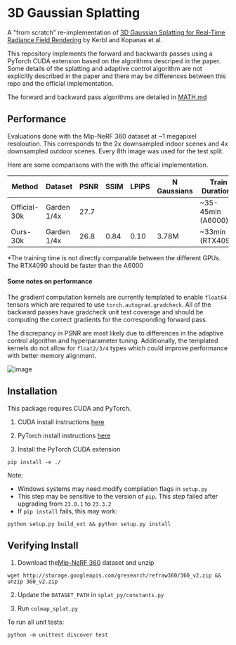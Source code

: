 # 3D Gaussian Splatting
A "from scratch" re-implementation of [3D Gaussian Splatting
for Real-Time Radiance Field Rendering](https://repo-sam.inria.fr/fungraph/3d-gaussian-splatting/) by Kerbl and Kopanas et al.

This repository implements the forward and backwards passes using a PyTorch CUDA extension based on the algorithms descriped in the paper. Some details of the splatting and adaptive control algorithm are not explicitly described in the paper and there may be differences between this repo and the official implementation.

The forward and backward pass algorithms are detailed in [MATH.md](https://github.com/joeyan/gaussian_splatting/MATH.md)


## Performance

Evaluations done with the Mip-NeRF 360 dataset at ~1 megapixel resoloution. This corresponds to the 2x downsampled indoor scenes and 4x downsampled outdoor scenes. Every 8th image was used for the test split.


Here are some comparisons with the with the official implementation.


| Method       | Dataset     | PSNR | SSIM | LPIPS | N Gaussians | Train Duration*  |
|--------------|-------------|------|------|-------|-------------|------------------|
| Official-30k | Garden 1/4x | 27.7 |      |       |             | ~35-45min (A6000)|
| Ours-30k     | Garden 1/4x | 26.8 | 0.84 | 0.10  | 3.78M       | ~33min (RTX4090)  |

*The training time is not directly comparable between the different GPUs. The RTX4090 should be faster than the A6000

#### Some notes on performance
The gradient computation kernels are currently templated to enable `float64` tensors which are required to use `torch.autograd.gradcheck`. All of the backward passes have gradcheck unit test coverage and should be computing the correct gradients for the corresponding forward pass.

 The discrepancy in PSNR are most likely due to differences in the adaptive control algorithm and hyperparameter tuning. Additionally, the templated kernels do not allow for `float2/3/4` types which could improve performance with better memory alignment.




![image](https://github.com/joeyan/gaussian_splatting/assets/17635504/e6305685-621a-43c1-91ad-abd876f8fbe9)







## Installation
This package requires CUDA and PyTorch.

1. CUDA install instructions [here](https://developer.nvidia.com/cuda-downloads)

2. PyTorch install instructions [here](https://pytorch.org/get-started/locally/)

3. Install the PyTorch CUDA extension
```
pip install -e ./
```
Note:
- Windows systems may need modify compilation flags in `setup.py`
- This step may be sensitive to the version of `pip`. This step failed after upgrading from `23.0.1` to `23.3.2`
- If `pip install` fails, this may work:
```
python setup.py build_ext && python setup.py install
```


## Verifying Install

1. Download the[Mip-NeRF 360](https://jonbarron.info/mipnerf360/) dataset and unzip

```
wget http://storage.googleapis.com/gresearch/refraw360/360_v2.zip && unzip 360_v2.zip
```

2. Update the `DATASET_PATH` in `splat_py/constants.py`

3. Run `colmap_splat.py`


To run all unit tests:

```
python -m unittest discover test
```
